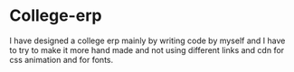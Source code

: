 # College-erp
I have designed a college erp mainly by writing code by myself and I have to try to make it more hand made and not using different links and cdn for css animation and for fonts.
